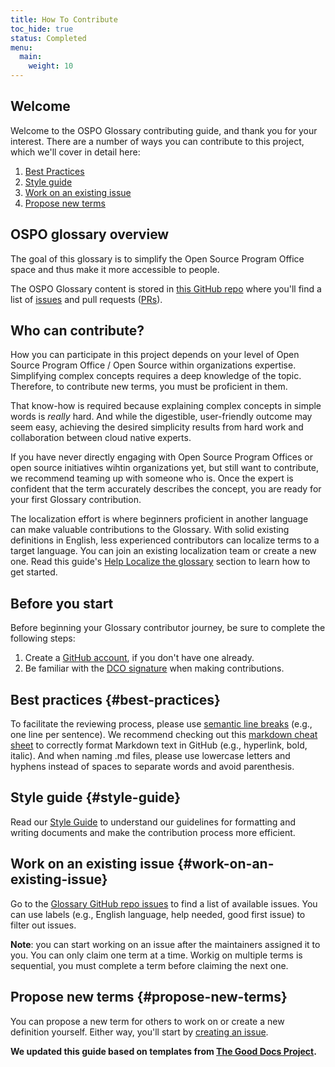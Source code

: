 ```yaml
---
title: How To Contribute
toc_hide: true
status: Completed
menu:
  main:
    weight: 10
---
```


## Welcome 

Welcome to the OSPO Glossary contributing guide, and thank you for your interest. 
There are a number of ways you can contribute to this project, which we'll cover in detail here: 

1) [Best Practices](#best-practices)
2) [Style guide](#style-guide)
3) [Work on an existing issue](#work-on-an-existing-issue)
4) [Propose new terms](#propose-new-terms)


## OSPO glossary overview 

The goal of this glossary is to simplify the Open Source Program Office space and thus make it more accessible to people. 

The OSPO Glossary content is stored in [this GitHub repo](https://github.com/todogorup/glossary) 
where you'll find a list of [issues](https://github.com/todogroup/glossary/issues) and pull requests ([PRs](https://github.com/todogroup/glossary/pulls)).
## Who can contribute?

How you can participate in this project depends on your level of Open Source Program Office / Open Source within organizations expertise. 
Simplifying complex concepts requires a deep knowledge of the topic. 
Therefore, to contribute new terms, you must be proficient in them. 

That know-how is required because explaining complex concepts in simple words is _really_ hard. And while the digestible, user-friendly outcome may seem easy, achieving the desired simplicity results from hard work and collaboration between cloud native experts. 

If you have never directly engaging with Open Source Program Offices or open source initiatives wihtin organizations yet, but still want to contribute, we recommend teaming up with someone who is. 
Once the expert is confident that the term accurately describes the concept, you are ready for your first Glossary contribution.

The localization effort is where beginners proficient in another language can make valuable contributions to the Glossary. 
With solid existing definitions in English, less experienced contributors can localize terms to a target language. You can join an existing localization team or create a new one. Read this guide's [Help Localize the glossary](#help-localize-the-glossary) section to learn how to get started. 

## Before you start

Before beginning your Glossary contributor journey, be sure to complete the following steps:

1. Create a [GitHub account](https://docs.github.com/en/get-started/signing-up-for-github/signing-up-for-a-new-github-account), if you don't have one already. 
2. Be familiar with the [DCO signature](https://developercertificate.org/) when making contributions.

## Best practices {#best-practices}

To facilitate the reviewing process, please use [semantic line breaks](https://sembr.org/) (e.g., one line per sentence).
We recommend checking out this [markdown cheat sheet](https://www.markdownguide.org/cheat-sheet/) 
to correctly format Markdown text in GitHub (e.g., hyperlink, bold, italic).
And when naming .md files, please use lowercase letters and hyphens instead of spaces to separate words and avoid parenthesis.

## Style guide {#style-guide}

Read our [Style Guide](/style-guide/) to understand our guidelines for formatting and writing documents and make the contribution process more efficient. 

## Work on an existing issue {#work-on-an-existing-issue}

Go to the [Glossary GitHub repo issues](https://github.com/todogroup/glossary/issues) to find a list of available issues. 
You can use labels (e.g., English language, help needed, good first issue) to filter out issues.

**Note**: you can start working on an issue after the maintainers assigned it to you. 
You can only claim one term at a time. 
Workig on multiple terms is sequential, you must complete a term before claiming the next one.

## Propose new terms {#propose-new-terms}

You can propose a new term for others to work on or create a new definition yourself. 
Either way, you'll start by [creating an issue](#creating-an-issue). 


**We updated this guide based on templates from [The Good Docs Project](https://thegooddocsproject.dev/).**
